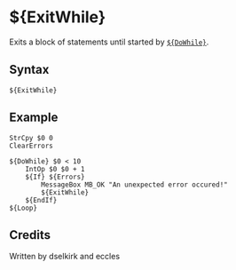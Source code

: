 # ${ExitWhile}

Exits a block of statements until started by [`${DoWhile}`][1].

## Syntax

    ${ExitWhile}

## Example

    StrCpy $0 0
    ClearErrors

    ${DoWhile} $0 < 10
        IntOp $0 $0 + 1
        ${If} ${Errors}
            MessageBox MB_OK "An unexpected error occured!"
            ${ExitWhile}
        ${EndIf}
    ${Loop}

## Credits

Written by dselkirk and eccles

[1]: DoWhile.md